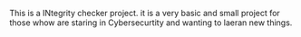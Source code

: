 This is a INtegrity checker project. it is a very basic and small project for those whow are staring in Cybersecurtity and wanting to laeran new things.
